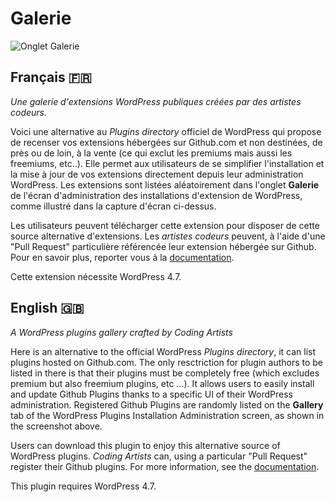 # Galerie

![Onglet Galerie](https://cldup.com/TJX56I5die.png)

## Français 🇫🇷
*Une galerie d'extensions WordPress publiques créées par des artistes codeurs.*

Voici une alternative au *Plugins directory* officiel de WordPress qui propose de recenser vos extensions hébergées sur Github.com et non destinées, de près ou de loin, à la vente (ce qui exclut les premiums mais aussi les freemiums, etc..). Elle permet aux utilisateurs de se simplifier l'installation et la mise à jour de vos extensions directement depuis leur administration WordPress. Les extensions sont listées aléatoirement dans l'onglet **Galerie** de l'écran d'administration des installations d'extension de WordPress, comme illustré dans la capture d'écran ci-dessus.

Les utilisateurs peuvent télécharger cette extension pour disposer de cette source alternative d'extensions.
Les *artistes codeurs* peuvent, à l'aide d'une "Pull Request" particulière référencée leur extension hébergée sur Github. Pour en savoir plus, reporter vous à la [documentation](https://github.com/imath/wp-idea-stream/wiki).

Cette extension nécessite WordPress 4.7.


## English 🇬🇧
*A WordPress plugins gallery crafted by Coding Artists*

Here is an alternative to the official WordPress *Plugins directory*, it can list plugins hosted on Github.com. The only resctriction for plugin authors to be listed in there is that their plugins must be completely free (which excludes premium but also freemium plugins, etc ...). It allows users to easily install and update Github Plugins thanks to a specific UI of their WordPress administration. Registered Github Plugins are randomly listed on the **Gallery** tab of the WordPress Plugins Installation Administration screen, as shown in the screenshot above.

Users can download this plugin to enjoy this alternative source of WordPress plugins.
*Coding Artists* can, using a particular "Pull Request" register their Github plugins. For more information, see the [documentation](https://github.com/imath/wp-idea-stream/wiki).

This plugin requires WordPress 4.7.
